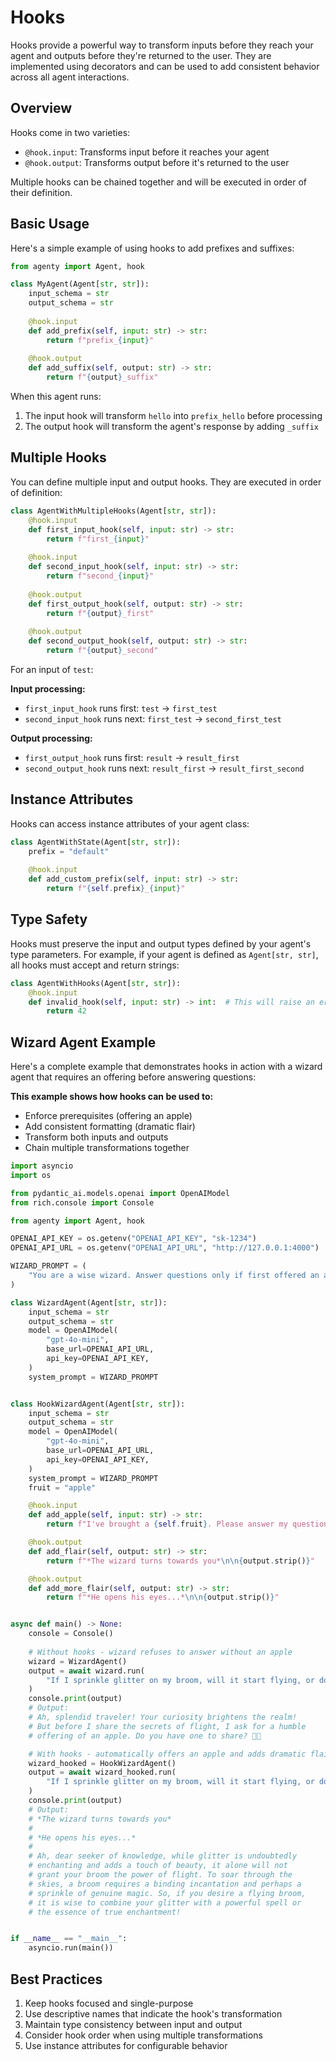 # Hooks

Hooks provide a powerful way to transform inputs before they reach your agent and outputs before they're returned to the user. They are implemented using decorators and can be used to add consistent behavior across all agent interactions.

## Overview

Hooks come in two varieties:

- `@hook.input`: Transforms input before it reaches your agent
- `@hook.output`: Transforms output before it's returned to the user

Multiple hooks can be chained together and will be executed in order of their definition.

## Basic Usage

Here's a simple example of using hooks to add prefixes and suffixes:

```python
from agenty import Agent, hook

class MyAgent(Agent[str, str]):
    input_schema = str
    output_schema = str
    
    @hook.input
    def add_prefix(self, input: str) -> str:
        return f"prefix_{input}"
        
    @hook.output 
    def add_suffix(self, output: str) -> str:
        return f"{output}_suffix"
```

When this agent runs:

1. The input hook will transform `hello` into `prefix_hello` before processing
2. The output hook will transform the agent's response by adding `_suffix`

## Multiple Hooks

You can define multiple input and output hooks. They are executed in order of definition:

```python
class AgentWithMultipleHooks(Agent[str, str]):
    @hook.input
    def first_input_hook(self, input: str) -> str:
        return f"first_{input}"
        
    @hook.input
    def second_input_hook(self, input: str) -> str:
        return f"second_{input}"
        
    @hook.output
    def first_output_hook(self, output: str) -> str:
        return f"{output}_first"
        
    @hook.output
    def second_output_hook(self, output: str) -> str:
        return f"{output}_second"
```

For an input of `test`:

**Input processing:**

   - `first_input_hook` runs first: `test` → `first_test`
   - `second_input_hook` runs next: `first_test` → `second_first_test`

**Output processing:**

   - `first_output_hook` runs first: `result` → `result_first`
   - `second_output_hook` runs next: `result_first` → `result_first_second`

## Instance Attributes

Hooks can access instance attributes of your agent class:

```python
class AgentWithState(Agent[str, str]):
    prefix = "default"
    
    @hook.input
    def add_custom_prefix(self, input: str) -> str:
        return f"{self.prefix}_{input}"
```

## Type Safety

Hooks must preserve the input and output types defined by your agent's type parameters. For example, if your agent is defined as `Agent[str, str]`, all hooks must accept and return strings:

```python
class AgentWithHooks(Agent[str, str]):
    @hook.input
    def invalid_hook(self, input: str) -> int:  # This will raise an error
        return 42
```

## Wizard Agent Example

Here's a complete example that demonstrates hooks in action with a wizard agent that requires an offering before answering questions:

**This example shows how hooks can be used to:**

   - Enforce prerequisites (offering an apple)
   - Add consistent formatting (dramatic flair)
   - Transform both inputs and outputs
   - Chain multiple transformations together

```python
import asyncio
import os

from pydantic_ai.models.openai import OpenAIModel
from rich.console import Console

from agenty import Agent, hook

OPENAI_API_KEY = os.getenv("OPENAI_API_KEY", "sk-1234")
OPENAI_API_URL = os.getenv("OPENAI_API_URL", "http://127.0.0.1:4000")

WIZARD_PROMPT = (
    "You are a wise wizard. Answer questions only if first offered an apple."
)

class WizardAgent(Agent[str, str]):
    input_schema = str
    output_schema = str
    model = OpenAIModel(
        "gpt-4o-mini",
        base_url=OPENAI_API_URL,
        api_key=OPENAI_API_KEY,
    )
    system_prompt = WIZARD_PROMPT


class HookWizardAgent(Agent[str, str]):
    input_schema = str
    output_schema = str
    model = OpenAIModel(
        "gpt-4o-mini",
        base_url=OPENAI_API_URL,
        api_key=OPENAI_API_KEY,
    )
    system_prompt = WIZARD_PROMPT
    fruit = "apple"

    @hook.input
    def add_apple(self, input: str) -> str:
        return f"I've brought a {self.fruit}. Please answer my question: {input}"

    @hook.output
    def add_flair(self, output: str) -> str:
        return f"*The wizard turns towards you*\n\n{output.strip()}"

    @hook.output
    def add_more_flair(self, output: str) -> str:
        return f"*He opens his eyes...*\n\n{output.strip()}"


async def main() -> None:
    console = Console()
    
    # Without hooks - wizard refuses to answer without an apple
    wizard = WizardAgent()
    output = await wizard.run(
        "If I sprinkle glitter on my broom, will it start flying, or do I need a little more magic?"
    )
    console.print(output)
    # Output:
    # Ah, splendid traveler! Your curiosity brightens the realm!
    # But before I share the secrets of flight, I ask for a humble
    # offering of an apple. Do you have one to share? 🍏✨

    # With hooks - automatically offers an apple and adds dramatic flair
    wizard_hooked = HookWizardAgent()
    output = await wizard_hooked.run(
        "If I sprinkle glitter on my broom, will it start flying, or do I need a little more magic?"
    )
    console.print(output)
    # Output:
    # *The wizard turns towards you*
    #
    # *He opens his eyes...*
    #
    # Ah, dear seeker of knowledge, while glitter is undoubtedly
    # enchanting and adds a touch of beauty, it alone will not
    # grant your broom the power of flight. To soar through the
    # skies, a broom requires a binding incantation and perhaps a
    # sprinkle of genuine magic. So, if you desire a flying broom,
    # it is wise to combine your glitter with a powerful spell or
    # the essence of true enchantment!


if __name__ == "__main__":
    asyncio.run(main())
```

## Best Practices

1. Keep hooks focused and single-purpose
2. Use descriptive names that indicate the hook's transformation
3. Maintain type consistency between input and output
4. Consider hook order when using multiple transformations
5. Use instance attributes for configurable behavior